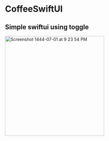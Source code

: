 # CoffeeSwiftUI
## Simple swiftui using toggle 

<img width="327" alt="Screenshot 1444-07-01 at 9 23 54 PM" src="https://user-images.githubusercontent.com/116716645/214119441-74169027-1589-4144-a6f1-b1fd7cedd788.png">
